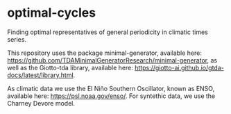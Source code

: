 # optimal-cycles
Finding optimal representatives of general periodicity in climatic times series.


This repository uses the package minimal-generator, available here: https://github.com/TDAMinimalGeneratorResearch/minimal-generator, 
as well as the Giotto-tda library, available here: https://giotto-ai.github.io/gtda-docs/latest/library.html.

As climatic data we use the El Niño Southern Oscillator, known as ENSO, available here: https://psl.noaa.gov/enso/. 
For syntethic data, we use the Charney Devore model.
